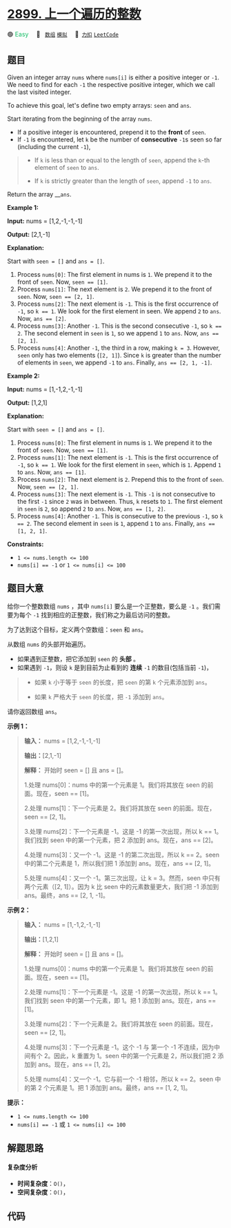 # [2899. 上一个遍历的整数](https://2xiao.github.io/leetcode-js/problem/2899.html)

🟢 <font color=#15bd66>Easy</font>&emsp; 🔖&ensp; [`数组`](/tag/array.md) [`模拟`](/tag/simulation.md)&emsp; 🔗&ensp;[`力扣`](https://leetcode.cn/problems/last-visited-integers) [`LeetCode`](https://leetcode.com/problems/last-visited-integers)

## 题目

Given an integer array `nums` where `nums[i]` is either a positive integer or
`-1`. We need to find for each `-1` the respective positive integer, which we
call the last visited integer.

To achieve this goal, let's define two empty arrays: `seen` and `ans`.

Start iterating from the beginning of the array `nums`.

  * If a positive integer is encountered, prepend it to the **front** of `seen`.
  * If `-1` is encountered, let `k` be the number of **consecutive** `-1`s seen so far (including the current `-1`), 
> 
> * If `k` is less than or equal to the length of `seen`, append the `k`-th element of `seen` to `ans`.
> 
> * If `k` is strictly greater than the length of `seen`, append `-1` to `ans`.

Return the array __`ans`.



**Example 1:**

**Input:** nums = [1,2,-1,-1,-1]

**Output:** [2,1,-1]

**Explanation:**

Start with `seen = []` and `ans = []`.

  1. Process `nums[0]`: The first element in nums is `1`. We prepend it to the front of `seen`. Now, `seen == [1]`.
  2. Process `nums[1]`: The next element is `2`. We prepend it to the front of `seen`. Now, `seen == [2, 1]`.
  3. Process `nums[2]`: The next element is `-1`. This is the first occurrence of `-1`, so `k == 1`. We look for the first element in seen. We append `2` to `ans`. Now, `ans == [2]`.
  4. Process `nums[3]`: Another `-1`. This is the second consecutive `-1`, so `k == 2`. The second element in `seen` is `1`, so we append `1` to `ans`. Now, `ans == [2, 1]`.
  5. Process `nums[4]`: Another `-1`, the third in a row, making `k = 3`. However, `seen` only has two elements (`[2, 1]`). Since `k` is greater than the number of elements in `seen`, we append `-1` to `ans`. Finally, `ans == [2, 1, -1]`.

**Example 2:**

**Input:** nums = [1,-1,2,-1,-1]

**Output:** [1,2,1]

**Explanation:**

Start with `seen = []` and `ans = []`.

  1. Process `nums[0]`: The first element in nums is `1`. We prepend it to the front of `seen`. Now, `seen == [1]`.
  2. Process `nums[1]`: The next element is `-1`. This is the first occurrence of `-1`, so `k == 1`. We look for the first element in `seen`, which is `1`. Append `1` to `ans`. Now, `ans == [1]`.
  3. Process `nums[2]`: The next element is `2`. Prepend this to the front of `seen`. Now, `seen == [2, 1]`.
  4. Process `nums[3]`: The next element is `-1`. This `-1` is not consecutive to the first `-1` since `2` was in between. Thus, `k` resets to `1`. The first element in `seen` is `2`, so append `2` to `ans`. Now, `ans == [1, 2]`.
  5. Process `nums[4]`: Another `-1`. This is consecutive to the previous `-1`, so `k == 2`. The second element in `seen` is `1`, append `1` to `ans`. Finally, `ans == [1, 2, 1]`.



**Constraints:**

  * `1 <= nums.length <= 100`
  * `nums[i] == -1` or `1 <= nums[i] <= 100`


## 题目大意

给你一个整数数组 `nums` ，其中 `nums[i]` 要么是一个正整数，要么是 `-1` 。我们需要为每个 `-1`
找到相应的正整数，我们称之为最后访问的整数。

为了达到这个目标，定义两个空数组：`seen` 和 `ans`。

从数组 `nums` 的头部开始遍历。

  * 如果遇到正整数，把它添加到 `seen` 的 **头部** 。
  * 如果遇到 `-1`，则设 `k` 是到目前为止看到的 **连续** `-1` 的数目(包括当前 `-1`)， 
> 
> * 如果 `k` 小于等于 `seen` 的长度，把 `seen` 的第 `k` 个元素添加到 `ans`。
> 
> * 如果 `k` 严格大于 `seen` 的长度，把 `-1` 添加到 `ans`。

请你返回数组 `ans`。



**示例 1：**

> 
> 
> 
> 
> 
> **输入：** nums = [1,2,-1,-1,-1]
> 
> **输出：**[2,1,-1]
> 
> **解释：** 开始时 seen = [] 且 ans = []。
> 
> 1.处理 nums[0]：nums 中的第一个元素是 1。我们将其放在 seen 的前面。现在，seen == [1]。
> 
> 2.处理 nums[1]：下一个元素是 2。我们将其放在 seen 的前面。现在，seen == [2, 1]。
> 
> 3.处理 nums[2]：下一个元素是 -1。这是 -1 的第一次出现，所以 k == 1。我们找到 seen 中的第一个元素，把 2 添加到 ans。现在，ans == [2]。
> 
> 4.处理 nums[3]：又一个 -1。这是 -1 的第二次出现，所以 k == 2。seen 中的第二个元素是 1，所以我们把 1 添加到 ans。现在，ans == [2, 1]。
> 
> 5.处理 nums[4]：又一个 -1。第三次出现，让 k = 3。然而，seen 中只有两个元素（[2, 1]）。因为 k 比 seen 中的元素数量更大，我们把 -1 添加到 ans。最终，ans == [2, 1, -1]。
> 
> 

**示例 2：**

> 
> 
> 
> 
> 
> **输入：** nums = [1,-1,2,-1,-1]
> 
> **输出：**[1,2,1]
> 
> **解释：** 开始时 seen = [] 且 ans = []。
> 
> 1.处理 nums[0]：nums 中的第一个元素是 1。我们将其放在 seen 的前面。现在，seen == [1]。
> 
> 2.处理 nums[1]：下一个元素是 -1。这是 -1 的第一次出现，所以 k == 1。我们找到 seen 中的第一个元素，即 1。把 1 添加到 ans。现在，ans == [1]。
> 
> 3.处理 nums[2]：下一个元素是 2。我们将其放在 seen 的前面。现在，seen == [2, 1]。
> 
> 4.处理 nums[3]：下一个元素是 -1。这个 -1 与 第一个 -1 不连续，因为中间有个 2。因此，k 重置为 1。seen 中的第一个元素是 2，所以我们把 2 添加到 ans。现在，ans == [1, 2]。
> 
> 5.处理 nums[4]：又一个 -1。它与前一个 -1 相邻，所以 k == 2。seen 中的第 2 个元素是 1。把 1 添加到 ans。最终，ans == [1, 2, 1]。
> 
> 



**提示：**

  * `1 <= nums.length <= 100`
  * `nums[i] == -1` 或 `1 <= nums[i] <= 100`


## 解题思路

#### 复杂度分析

- **时间复杂度**：`O()`，
- **空间复杂度**：`O()`，

## 代码

```javascript

```